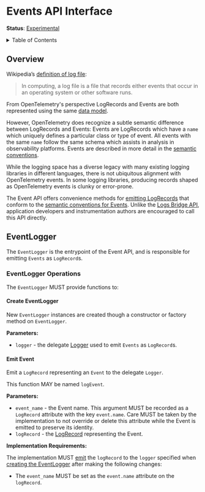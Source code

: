 # Events API Interface

**Status**: [Experimental](../document-status.md)

<details>
<summary>Table of Contents</summary>

<!-- Re-generate TOC with `markdown-toc --no-first-h1 -i` -->

<!-- toc -->

- [Overview](#overview)
- [EventLogger](#eventlogger)
  * [EventLogger Operations](#eventlogger-operations)
    + [Create EventLogger](#create-eventlogger)
    + [Emit Event](#emit-event)

<!-- tocstop -->

</details>

## Overview

Wikipedia’s [definition of log file](https://en.wikipedia.org/wiki/Log_file):

>In computing, a log file is a file that records either events that occur in an
>operating system or other software runs.

From OpenTelemetry's perspective LogRecords and Events are both represented
using the same [data model](./data-model.md).

However, OpenTelemetry does recognize a subtle semantic difference between
LogRecords and Events: Events are LogRecords which have a `name` which uniquely defines a particular class or type of event. All events with the same `name` follow the same schema which assists in analysis in observability platforms. Events are described in more detail in the [semantic conventions](https://github.com/open-telemetry/semantic-conventions/blob/main/docs/general/events.md).

While the logging space has a diverse legacy with many existing logging
libraries in different languages, there is not ubiquitous alignment with
OpenTelemetry events. In some logging libraries, producing records shaped as
OpenTelemetry events is clunky or error-prone.

The Event API offers convenience methods
for [emitting LogRecords](./bridge-api.md#emit-a-logrecord) that conform
to the [semantic conventions for Events](https://github.com/open-telemetry/semantic-conventions/blob/main/docs/general/events.md).
Unlike the [Logs Bridge API](./bridge-api.md), application developers and
instrumentation authors are encouraged to call this API directly.

## EventLogger

The `EventLogger` is the entrypoint of the Event API, and is responsible for
emitting `Events` as `LogRecord`s.

### EventLogger Operations

The `EventLogger` MUST provide functions to:

#### Create EventLogger

New `EventLogger` instances are created though a constructor or factory method
on `EventLogger`.

**Parameters:**

* `logger` - the delegate [Logger](./bridge-api.md#logger) used to emit `Events`
  as `LogRecord`s.

#### Emit Event

Emit a `LogRecord` representing an `Event` to the delegate `Logger`.

This function MAY be named `logEvent`.

**Parameters:**

* `event_name` - the Event name. This argument MUST be recorded as a `LogRecord`
  attribute with the key `event.name`. Care MUST be taken by the implementation
  to not override or delete this attribute while the Event is emitted to
  preserve its identity.
* `logRecord` - the [LogRecord](./data-model.md#log-and-event-record-definition) representing the Event.

**Implementation Requirements:**

The implementation MUST [emit](./bridge-api.md#emit-a-logrecord) the `logRecord` to
the `logger` specified when [creating the EventLogger](#create-eventlogger)
after making the following changes:

* The `event_name` MUST be set as the `event.name` attribute on the `logRecord`.
